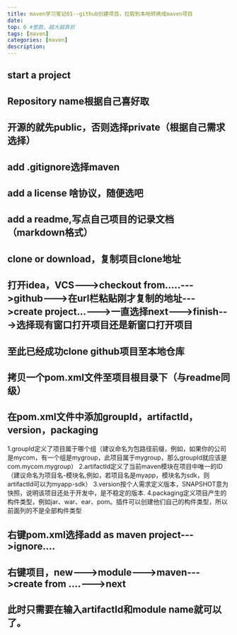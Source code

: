 ```yaml
---
title: maven学习笔记01--github创建项目，拉取到本地转换成maven项目 
date: 
top: 0 #整数，越大越靠前
tags: [maven]
categories: [maven]
description:
---
```

   ## start a project
   ## Repository name根据自己喜好取
   ## 开源的就先public，否则选择private（根据自己需求选择）
   ## add .gitignore选择maven
   ## add a license 啥协议，随便选吧
   ## add a readme,写点自己项目的记录文档（markdown格式）
   ## clone or download，复制项目clone地址
   ## 打开idea，VCS--->checkout from.....--->github--->在url栏粘贴刚才复制的地址--->create project...--->一直选择next--->finish--->选择现有窗口打开项目还是新窗口打开项目
   ## 至此已经成功clone github项目至本地仓库
   ## 拷贝一个pom.xml文件至项目根目录下（与readme同级）
   ## 在pom.xml文件中添加groupId，artifactId，version，packaging
   1.groupId定义了项目属于哪个组（建议命名为包路径前缀，例如，如果你的公司是mycom，有一个组是mygroup，此项目属于mygroup，那么groupId就应该是com.mycom.mygroup）
   2.artifactId定义了当前maven模块在项目中唯一的ID（建议命名为项目名-模块名,例如，若项目名是myapp，模块名为sdk，则artifactId可以为myapp-sdk）
   3.version按个人需求定义版本，SNAPSHOT意为快照，说明该项目还处于开发中，是不稳定的版本.
   4.packaging定义项目产生的构件类型，例如jar、war、ear、pom。插件可以创建他们自己的构件类型，所以前面列的不是全部构件类型
   ## 右键pom.xml选择add as maven project--->ignore....
   ## 右键项目，new--->module--->maven--->create from ....--->next
   ## 此时只需要在输入artifactId和module name就可以了。